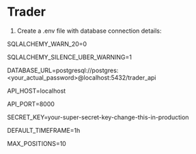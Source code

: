 # Trader
1. Create a .env file with database connection details:

SQLALCHEMY_WARN_20=0

SQLALCHEMY_SILENCE_UBER_WARNING=1

DATABASE_URL=postgresql://postgres:<your_actual_password>@localhost:5432/trader_api

API_HOST=localhost

API_PORT=8000

SECRET_KEY=your-super-secret-key-change-this-in-production

DEFAULT_TIMEFRAME=1h

MAX_POSITIONS=10

